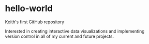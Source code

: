 # hello-world
Keith's first GitHub repository

Interested in creating interactive data visualizations and implementing version control in all of my current and future projects.
